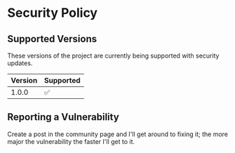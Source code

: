 # Security Policy

## Supported Versions

These versions of the project are
currently being supported with security updates.

| Version | Supported          |
| ------- | ------------------ |
| 1.0.0   | :white_check_mark: |

## Reporting a Vulnerability

Create a post in the community page and I'll get around to fixing it; the more major the vulnerability the faster I'll get to it.
